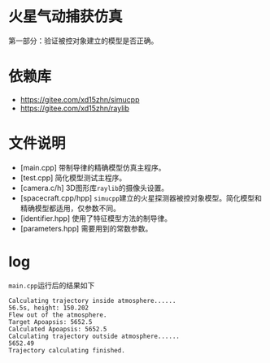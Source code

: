 # 火星气动捕获仿真
第一部分：验证被控对象建立的模型是否正确。

# 依赖库
- <https://gitee.com/xd15zhn/simucpp>
- <https://gitee.com/xd15zhn/raylib>

# 文件说明
- [main.cpp] 带制导律的精确模型仿真主程序。
- [test.cpp] 简化模型测试主程序。
- [camera.c/h] 3D图形库`raylib`的摄像头设置。
- [spacecraft.cpp/hpp] `simucpp`建立的火星探测器被控对象模型。简化模型和精确模型都适用，仅参数不同。
- [identifier.hpp] 使用了特征模型方法的制导律。
- [parameters.hpp] 需要用到的常数参数。

# log
`main.cpp`运行后的结果如下
```
Calculating trajectory inside atmosphere......
56.5s, height: 150.202        
Flew out of the atmosphere.
Target Apoapsis: 5652.5
Calculated Apoapsis: 5652.5
Calculating trajectory outside atmosphere......
5652.49    
Trajectory calculating finished.
```
